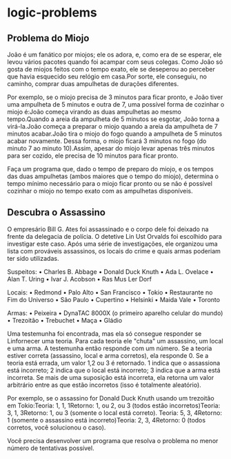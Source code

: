 # logic-problems

## Problema do Miojo
 
João é um fanático por miojos; ele os adora, e, como era de se esperar, ele levou vários pacotes quando foi acampar com seus colegas. Como João só gosta de miojos feitos com o tempo exato, ele se deseperou ao perceber que havia esquecido seu relógio em casa.Por sorte, ele conseguiu, no caminho, comprar duas ampulhetas de durações diferentes. 
 
Por exemplo, se o miojo precisa de 3 minutos para ficar pronto, e João tiver uma ampulheta de 5 minutos e outra de 7, uma possível forma de cozinhar o miojo é:João começa virando as duas ampulhetas ao mesmo tempo.Quando a areia da ampulheta de 5 minutos se esgotar, João torna a virá-la.João começa a preparar o miojo quando a areia da ampulheta de 7 minutos acabar.João tira o miojo do fogo quando a ampulheta de 5 minutos acabar novamente.
Dessa forma, o miojo ficará 3 minutos no fogo (do minuto 7 ao minuto 10).Assim, apesar do miojo levar apenas três minutos para ser cozido, ele precisa de 10 minutos para ficar pronto.
 
Faça um programa que, dado o tempo de preparo do miojo, e os tempos das duas ampulhetas (ambos maiores que o tempo do miojo), determina o tempo mínimo necessário para o miojo ficar pronto ou se não é possível cozinhar o miojo no tempo exato com as ampulhetas disponíveis.
 
 
## Descubra o Assassino
 
O empresário Bill G. Ates foi assassinado e o corpo dele foi deixado na frente da delegacia de polícia. O detetive Lin Ust Orvalds foi escolhido para investigar este caso. Após uma série de investigações, ele organizou uma lista com prováveis assassinos, os locais do crime e quais armas poderiam ter sido utilizadas.
 
Suspeitos: 
• Charles B. Abbage 
• Donald Duck Knuth 
• Ada L. Ovelace 
• Alan T. Uring 
• Ivar J. Acobson 
• Ras Mus Ler Dorf
 
Locais: 
• Redmond
• Palo Alto 
• San Francisco 
• Tokio 
• Restaurante no Fim do Universo 
• São Paulo 
• Cupertino 
• Helsinki 
• Maida Vale 
• Toronto
 
Armas: 
• Peixeira 
• DynaTAC 8000X (o primeiro aparelho celular do mundo) 
• Trezoitão 
• Trebuchet 
• Maça 
• Gládio
 
Uma testemunha foi encontrada, mas ela só consegue responder se Linfornecer uma teoria. Para cada teoria ele "chuta" um assassino, um local e uma arma. A testemunha então responde com um número. Se a teoria estiver correta (assassino, local e arma corretos), ela responde 0. Se a teoria está errada, um valor 1,2 ou 3 é retornado. 1 indica que o assassiona está incorreto; 2 indica que o local está incorreto; 3 indica que a arma está incorreta. Se mais de uma suposição está incorreta, ela retorna um valor arbitrário entre as que estão incorretos (isso é totalmente aleatório).
 
Por exemplo, se o assassino for Donald Duck Knuth usando um trezoitão em Tokio:Teoria: 1, 1, 1Retorno: 1, ou 2, ou 3 (todos estão incorretos)Teoria: 3, 1, 3Retorno: 1, ou 3 (somente o local está correto). Teoria: 5, 3, 4Retorno: 1 (somente o assassino está incorreto)Teoria: 2, 3, 4Retorno: 0 (todos corretos, você solucionou o caso).
 
Você precisa desenvolver um programa que resolva o problema no menor número de tentativas possível.